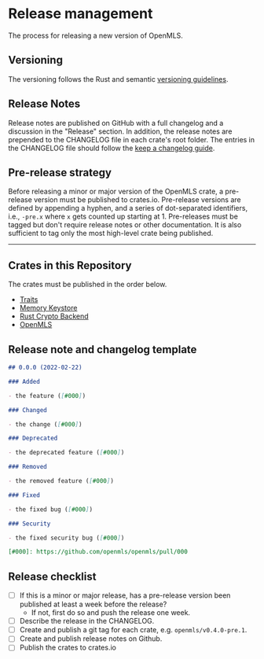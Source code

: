 # Release management

The process for releasing a new version of OpenMLS.

## Versioning

The versioning follows the Rust and semantic [versioning guidelines].

## Release Notes

Release notes are published on GitHub with a full changelog and a discussion in
the "Release" section.
In addition, the release notes are prepended to the CHANGELOG file in each crate's
root folder.
The entries in the CHANGELOG file should follow the [keep a changelog guide].

## Pre-release strategy

Before releasing a minor or major version of the OpenMLS crate, a pre-release version
must be published to crates.io.
Pre-release versions are defined by appending a hyphen, and a series of dot-separated identifiers, i.e., `-pre.x` where `x` gets counted up starting at 1.
Pre-releases must be tagged but don't require release notes or other documentation.
It is also sufficient to tag only the most high-level crate being published.

---

## Crates in this Repository

The crates must be published in the order below.

- [Traits](https://github.com/openmls/openmls/blob/main/traits/Cargo.toml)
- [Memory Keystore](https://github.com/openmls/openmls/blob/main/memory_keystore/Cargo.toml)
- [Rust Crypto Backend](https://github.com/openmls/openmls/blob/main/openmls_rust_crypto/Cargo.toml)
- [OpenMLS](https://github.com/openmls/openmls/blob/main/openmls/Cargo.toml)

## Release note and changelog template

```markdown
## 0.0.0 (2022-02-22)

### Added

- the feature ([#000])

### Changed

- the change ([#000])

### Deprecated

- the deprecated feature ([#000])

### Removed

- the removed feature ([#000])

### Fixed

- the fixed bug ([#000])

### Security

- the fixed security bug ([#000])

[#000]: https://github.com/openmls/openmls/pull/000
```

## Release checklist

- [ ] If this is a minor or major release, has a pre-release version been published at least a week before the release?
  - If not, first do so and push the release one week.
- [ ] Describe the release in the CHANGELOG.
- [ ] Create and publish a git tag for each crate, e.g. `openmls/v0.4.0-pre.1`.
- [ ] Create and publish release notes on Github.
- [ ] Publish the crates to crates.io

[versioning guidelines]: https://semver.org
[keep a changelog guide]: https://keepachangelog.com/en/1.0.0/
